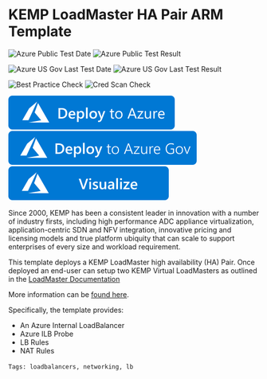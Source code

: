 # KEMP LoadMaster HA Pair ARM Template

![Azure Public Test Date](https://azurequickstartsservice.blob.core.windows.net/badges/application-workloads/kemp/kemp-loadmaster-ha-pair/PublicLastTestDate.svg)
![Azure Public Test Result](https://azurequickstartsservice.blob.core.windows.net/badges/application-workloads/kemp/kemp-loadmaster-ha-pair/PublicDeployment.svg)

![Azure US Gov Last Test Date](https://azurequickstartsservice.blob.core.windows.net/badges/application-workloads/kemp/kemp-loadmaster-ha-pair/FairfaxLastTestDate.svg)
![Azure US Gov Last Test Result](https://azurequickstartsservice.blob.core.windows.net/badges/application-workloads/kemp/kemp-loadmaster-ha-pair/FairfaxDeployment.svg)

![Best Practice Check](https://azurequickstartsservice.blob.core.windows.net/badges/application-workloads/kemp/kemp-loadmaster-ha-pair/BestPracticeResult.svg)
![Cred Scan Check](https://azurequickstartsservice.blob.core.windows.net/badges/application-workloads/kemp/kemp-loadmaster-ha-pair/CredScanResult.svg)

[![Deploy To Azure](https://raw.githubusercontent.com/Azure/azure-quickstart-templates/master/1-CONTRIBUTION-GUIDE/images/deploytoazure.svg?sanitize=true)](https://portal.azure.com/#create/Microsoft.Template/uri/https%3A%2F%2Fraw.githubusercontent.com%2FAzure%2Fazure-quickstart-templates%2Fmaster%2F---%2Fazuredeploy.json)  [![Deploy To Azure US Gov](https://raw.githubusercontent.com/Azure/azure-quickstart-templates/master/1-CONTRIBUTION-GUIDE/images/deploytoazuregov.svg?sanitize=true)](https://portal.azure.us/#create/Microsoft.Template/uri/https%3A%2F%2Fraw.githubusercontent.com%2FAzure%2Fazure-quickstart-templates%2Fmaster%2F---%2Fazuredeploy.json)  [![Visualize](https://raw.githubusercontent.com/Azure/azure-quickstart-templates/master/1-CONTRIBUTION-GUIDE/images/visualizebutton.svg?sanitize=true)](http://armviz.io/#/?load=https%3A%2F%2Fraw.githubusercontent.com%2FAzure%2Fazure-quickstart-templates%2Fmaster%2F---%2Fazuredeploy.json)

Since 2000, KEMP has been a consistent leader in innovation with a number of industry firsts, including high performance ADC appliance virtualization, application-centric SDN and NFV integration, innovative pricing and licensing models and true platform ubiquity that can scale to support enterprises of every size and workload requirement.

This template deploys a KEMP LoadMaster high availability (HA) Pair. Once deployed an end-user can setup two KEMP Virtual LoadMasters as outlined in the [LoadMaster Documentation](https://support.kemptechnologies.com/hc/en-us/articles/203859775-HA-for-Azure-Marketplace-Classic-Interface-)

More information can be [found here](https://kemptechnologies.com/solutions/microsoft-load-balancing/loadmaster-azure/).

Specifically, the template provides:

* An Azure Internal LoadBalancer
* Azure ILB Probe
* LB Rules
* NAT Rules

``Tags: loadbalancers, networking, lb``
